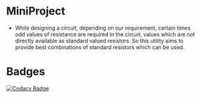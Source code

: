 # MiniProject
* While designing a circuit, depending on our requirement, certain times odd values of resistance are required in the circuit, values which are not directly available as standard valued resistors. So this utility aims to provide best combinations of standard resistors which can be used.
# Badges
[![Codacy Badge](https://app.codacy.com/project/badge/Grade/098dd0d90e294d07afde30a51c4d781d)](https://www.codacy.com/gh/261833/Prachiproject/dashboard?utm_source=github.com&amp;utm_medium=referral&amp;utm_content=261833/Prachiproject&amp;utm_campaign=Badge_Grade)
